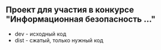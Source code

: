 ## Проект для участия в конкурсе "Информационная безопасность ..."

- dev - исходный код
- dist - сжатый, только нужный код